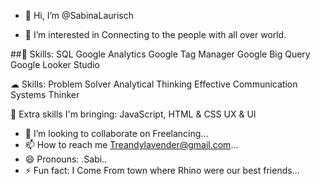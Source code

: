
- 👋 Hi, I’m @SabinaLaurisch

- 👀 I’m interested in Connecting to the people with all over world.



##🔌 Skills:
SQL
Google Analytics
Google Tag Manager
Google Big Query
Google Looker Studio


☁ Skills:
Problem Solver
Analytical Thinking
Effective Communication
Systems Thinker



👜 Extra skills I'm bringing:
JavaScript, HTML & CSS
UX & UI

- 💞️ I’m looking to collaborate on Freelancing...
- 📫 How to reach me Treandylavender@gmail.com...
- 😄 Pronouns: .Sabi..
- ⚡ Fun fact: I Come From town where Rhino were our best friends...

<!---
SabinaLaurisch/SabinaLaurisch is a ✨ special ✨ repository because its `README.md` (this file) appears on your GitHub profile.
You can click the Preview link to take a look at your changes.
--->

